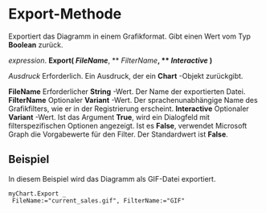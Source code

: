 
# Export-Methode

Exportiert das Diagramm in einem Grafikformat. Gibt einen Wert vom Typ  **Boolean** zurück.

 _expression_. **Export( _FileName_**, ** _FilterName_**, ** _Interactive_ )**

 _Ausdruck_ Erforderlich. Ein Ausdruck, der ein **Chart** -Objekt zurückgibt.

 **FileName** Erforderlicher **String** -Wert. Der Name der exportierten Datei.
 **FilterName** Optionaler **Variant** -Wert. Der sprachenunabhängige Name des Grafikfilters, wie er in der Registrierung erscheint.
 **Interactive** Optionaler **Variant** -Wert. Ist das Argument **True**, wird ein Dialogfeld mit filterspezifischen Optionen angezeigt. Ist es **False**, verwendet Microsoft Graph die Vorgabewerte für den Filter. Der Standardwert ist **False**.

## Beispiel

In diesem Beispiel wird das Diagramm als GIF-Datei exportiert.


```
myChart.Export _ 
 FileName:="current_sales.gif", FilterName:="GIF"
```

